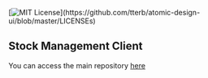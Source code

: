 [![MIT License](https://img.shields.io/apm/l/atomic-design-ui.svg?)](https://github.com/tterb/atomic-design-ui/blob/master/LICENSEs)

## Stock Management Client

You can access the main repository [here](https://github.com/emreturgutce/stock-management)
